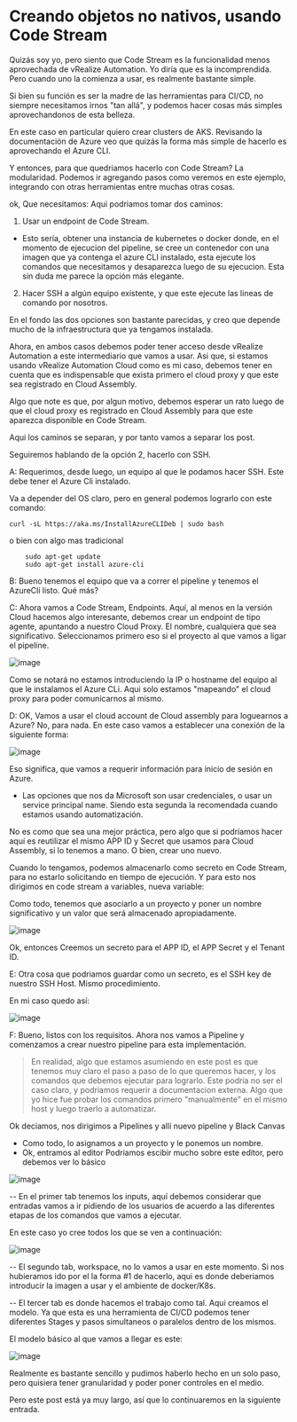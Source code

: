 
<h1> Creando objetos no nativos, usando Code Stream</h1>

Quizás soy yo, pero siento que Code Stream es la funcionalidad menos aprovechada de vRealize Automation. Yo diría que es la incomprendida. Pero cuando uno la comienza a usar, es realmente bastante simple.

Si bien su función es ser la madre de las herramientas para CI/CD, no siempre necesitamos irnos "tan allá", y podemos hacer cosas más simples aprovechandonos de esta belleza.


En este caso en particular quiero crear clusters de AKS.
Revisando la documentación de Azure veo que quizás la forma más simple de hacerlo es aprovechando el Azure CLI.

Y entonces, para que quedriamos hacerlo con Code Stream?
La modularidad. Podemos ir agregando pasos como veremos en este ejemplo, integrando con otras herramientas entre muchas otras cosas.

ok, Que necesitamos:
Aqui podriamos tomar dos caminos:

1. Usar un endpoint de Code Stream.
 - Esto sería, obtener una instancia de kubernetes o docker donde, en el momento de ejecucion del pipeline, se cree un contenedor con una imagen que ya contenga el azure CLI instalado, esta ejecute los comandos que necesitamos y desaparezca luego de su ejecucion.
    Esta sin duda me parece la opción más elegante. 

2. Hacer SSH a algún equipo existente, y que este ejecute las lineas de comando por nosotros.


En el fondo las dos opciones son bastante parecidas, y creo que depende mucho de la infraestructura que ya tengamos instalada.

Ahora, en ambos casos debemos poder tener acceso desde vRealize Automation a este intermediario que vamos a usar. Asi que, si estamos usando vRealize Automation Cloud como es mi caso, debemos tener en cuenta que es indispensable que exista primero el cloud proxy y que este sea registrado en Cloud Assembly.

Algo que note es que, por algun motivo, debemos esperar un rato luego de que el cloud proxy es registrado en Cloud Assembly para que este aparezca disponible en Code Stream.

Aqui los caminos se separan, y por tanto vamos a separar los post.

Seguiremos hablando de la opción 2, hacerlo con SSH.

A: Requerimos, desde luego, un equipo al que le podamos hacer SSH. Este debe tener el Azure Cli instalado. 

Va a depender del OS claro, pero en general podemos lograrlo con este comando:

    curl -sL https://aka.ms/InstallAzureCLIDeb | sudo bash

o bien con algo mas tradicional
```
    sudo apt-get update
    sudo apt-get install azure-cli
```

B: Bueno tenemos el equipo que va a correr el pipeline y tenemos el AzureCli listo. Qué más?

C: Ahora vamos a Code Stream, Endpoints.
Aquí, al menos en la versión Cloud hacemos algo interesante, debemos crear un endpoint de tipo agente, apuntando a nuestro Cloud Proxy. El nombre, cualquiera que sea significativo.
Seleccionamos primero eso si el proyecto al que vamos a ligar el pipeline.

![image](https://user-images.githubusercontent.com/51407995/163280028-636079bb-de52-43ab-9059-632c4ec088ce.png)

Como se notará no estamos introduciendo la IP o hostname del equipo al que le instalamos el Azure CLi. Aqui solo estamos "mapeando" el cloud proxy para poder comunicarnos al mismo.

D: OK, Vamos a usar el cloud account de Cloud assembly para loguearnos a Azure?
No, para nada. En este caso vamos a establecer una conexión de la siguiente forma:

![image](https://user-images.githubusercontent.com/51407995/163281413-c34ebd49-fed6-4c4a-9e9a-5f99e3359497.png)


Eso significa, que vamos a requerir información para inicio de sesión en Azure.
- Las opciones que nos da Microsoft son usar credenciales, o usar un service principal name. Siendo esta segunda la recomendada cuando estamos usando automatización.

No es como que sea una mejor práctica, pero algo que si podríamos hacer aquí es reutilizar el mismo APP ID y Secret que usamos para Cloud Assembly, si lo tenemos a mano.
O bien, crear uno nuevo.

Cuando lo tengamos, podemos almacenarlo como secreto en Code Stream, para no estarlo solicitando en tiempo de ejecución. Y para esto nos dirigimos en code stream a variables, nueva variable:

Como todo, tenemos que asociarlo a un proyecto y poner un nombre significativo y un valor que será almacenado apropiadamente.

![image](https://user-images.githubusercontent.com/51407995/163281891-b8a72cdc-96a6-4680-9527-e55609c875ee.png)


Ok, entonces Creemos un secreto para el APP ID, el APP Secret y el Tenant ID.

E: Otra cosa que podriamos guardar como un secreto, es el SSH key de nuestro SSH Host. Mismo procedimiento. 

En mi caso quedo así:

![image](https://user-images.githubusercontent.com/51407995/163282027-30f4592a-6411-4931-a539-ebbe0f728086.png)


F: Bueno, listos con los requisitos. Ahora nos vamos a Pipeline y comenzamos a crear nuestro pipeline para esta implementación.


> En realidad, algo que estamos asumiendo en este post es que tenemos muy claro el paso a paso de lo que queremos hacer, y los comandos que debemos ejecutar para lograrlo. Este podria no ser el caso claro, y podriamos requerir a documentacion externa. Algo que yo hice fue probar los comandos primero "manualmente" en el mismo host y luego traerlo a automatizar.


Ok deciamos, nos dirigimos a Pipelines y allí nuevo pipeline y Black Canvas

- Como todo, lo asignamos a un proyecto y le ponemos un nombre.
- Ok, entramos al editor
Podriamos escibir mucho sobre este editor, pero debemos ver lo básico

![image](https://user-images.githubusercontent.com/51407995/163282758-a6b98e1d-3ab3-4112-a9c1-789295c91823.png)

-- En el primer tab tenemos los inputs, aquí debemos considerar que entradas vamos a ir pidiendo de los usuarios de acuerdo a las diferentes etapas de los comandos que vamos a ejecutar. 

En este caso yo cree todos los que se ven a continuación:

![image](https://user-images.githubusercontent.com/51407995/163282887-82c0f930-817f-4fc7-ba5b-1be833b0681b.png)

-- El segundo tab, workspace, no lo vamos a usar en este momento. Si nos hubieramos ido por el la forma #1 de hacerlo, aqui es donde deberiamos introducir la imagen a usar y el ambiente de docker/K8s.

-- El tercer tab es donde hacemos el trabajo como tal. Aqui creamos el modelo.
Ya que esta es una herramienta de CI/CD podemos tener diferentes Stages y pasos simultaneos o paralelos dentro de los mismos. 

El modelo básico al que vamos a llegar es este:


![image](https://user-images.githubusercontent.com/51407995/163283340-97158cb3-9490-4fe8-bd4b-725e32858ee6.png)

Realmente es bastante sencillo y pudimos haberlo hecho en un solo paso, pero quisiera tener granularidad y poder poner controles en el medio.

Pero este post está ya muy largo, así que lo continuaremos en la siguiente entrada.



